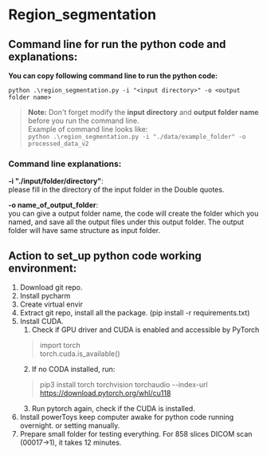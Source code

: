 # Region_segmentation

## Command line for run the python code and explanations:

**You can copy following command line to run the python code:**  

```
python .\region_segmentation.py -i "<input directory>" -o <output folder name>
```
> **Note:** Don't forget modify the **input directory** and **output folder name** before you run the command line.  
> Example of command line looks like:  
> ``python .\region_segmentation.py -i "./data/example_folder" -o processed_data_v2``
### Command line explanations:
**-i "./input/folder/directory"**:   
please fill in the directory of the input folder in the Double quotes.  

**-o name_of_output_folder**:   
you can give a output folder name, the code will create the folder which you named,
and save all the output files under this output folder. The output folder will have same structure as input folder.
## Action to set_up python code working environment:
1. Download git repo.
2. Install pycharm
3. Create virtual envir
4. Extract git repo, install all the package. (pip install -r requirements.txt)
5. Install CUDA.
   1. Check if GPU driver and CUDA is enabled and accessible by PyTorch
   > import torch  
   > torch.cuda.is_available()
   2. If no CODA installed, run: 
   > pip3 install torch torchvision torchaudio --index-url https://download.pytorch.org/whl/cu118
   3. Run pytorch again, check if the CUDA is installed.
6. Install powerToys keep computer awake for python code running overnight. or setting manually.
7. Prepare small folder for testing everything. For 858 slices DICOM scan (00017->1), it takes 12 minutes.

